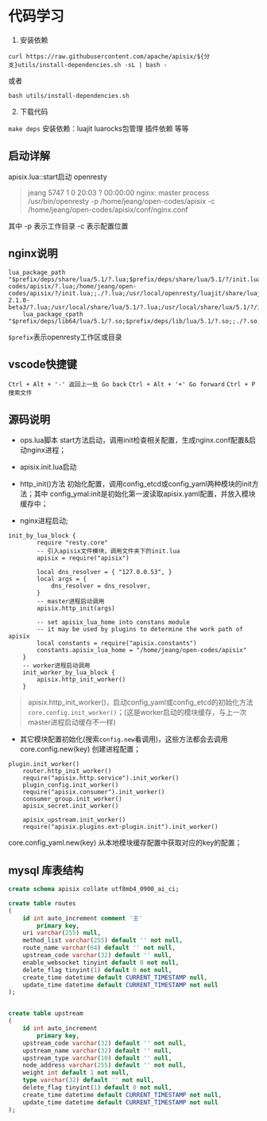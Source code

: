 # 代码学习

1. 安装依赖

`curl https://raw.githubusercontent.com/apache/apisix/${分支}utils/install-dependencies.sh -sL | bash -`

或者

```
bash utils/install-dependencies.sh
```

2. 下载代码

`make deps`  安装依赖：luajit luarocks包管理  插件依赖 等等

## 启动详解

apisix.lua::start启动 openresty

> jeang       5747       1  0 20:03 ?        00:00:00 nginx: master process /usr/bin/openresty -p /home/jeang/open-codes/apisix -c /home/jeang/open-codes/apisix/conf/nginx.conf

其中 -p 表示工作目录
-c 表示配置位置

## nginx说明

```
lua_package_path  "$prefix/deps/share/lua/5.1/?.lua;$prefix/deps/share/lua/5.1/?/init.lua;/home/jeang/open-codes/apisix/?.lua;/home/jeang/open-codes/apisix/?/init.lua;;./?.lua;/usr/local/openresty/luajit/share/luajit-2.1.0-beta3/?.lua;/usr/local/share/lua/5.1/?.lua;/usr/local/share/lua/5.1/?/init.lua;/usr/local/openresty/luajit/share/lua/5.1/?.lua;/usr/local/openresty/luajit/share/lua/5.1/?/init.lua;;";
    lua_package_cpath "$prefix/deps/lib64/lua/5.1/?.so;$prefix/deps/lib/lua/5.1/?.so;;./?.so;/usr/local/lib/lua/5.1/?.so;/usr/local/openresty/luajit/lib/lua/5.1/?.so;/usr/local/lib/lua/5.1/loadall.so;";
```

`$prefix`表示openresty工作区或目录

## vscode快捷键

`Ctrl + Alt + '-' 返回上一处 Go back`
`Ctrl + Alt + '+' Go forward`
`Ctrl + P  搜索文件`

## 源码说明

- ops.lua脚本 start方法启动，调用init检查相关配置，生成nginx.conf配置&启动nginx进程；

- apisix.init.lua启动

- http_init()方法 初始化配置，调用config_etcd或config_yaml两种模块的init方法；其中 config_ymal:init是初始化第一波读取apisix.yaml配置，并放入模块缓存中；

- nginx进程启动;

```
init_by_lua_block {
        require "resty.core"
        -- 引入apisix文件模块，调用文件夹下的init.lua       
        apisix = require("apisix")

        local dns_resolver = { "127.0.0.53", }
        local args = {
            dns_resolver = dns_resolver,
        }
        -- master进程启动调用
        apisix.http_init(args)

        -- set apisix_lua_home into constans module
        -- it may be used by plugins to determine the work path of apisix
        local constants = require("apisix.constants")
        constants.apisix_lua_home = "/home/jeang/open-codes/apisix"
    }
    -- worker进程启动调用
    init_worker_by_lua_block {
        apisix.http_init_worker()
    }
```

> apisix.http_init_worker()，启动config_yaml或config_etcd的初始化方法`core.config.init_worker()`；(这是worker启动的模块缓存，与上一次master进程启动缓存不一样)

- 其它模块配置初始化(搜索`config.new`看调用)，这些方法都会去调用core.config.new(key) 创建进程配置；

```
plugin.init_worker()
    router.http_init_worker()
    require("apisix.http.service").init_worker()
    plugin_config.init_worker()
    require("apisix.consumer").init_worker()
    consumer_group.init_worker()
    apisix_secret.init_worker()

    apisix_upstream.init_worker()
    require("apisix.plugins.ext-plugin.init").init_worker()
```

core.config_yaml.new(key) 从本地模块缓存配置中获取对应的key的配置；


## mysql 库表结构

```sql
create schema apisix collate utf8mb4_0900_ai_ci;

create table routes
(
	id int auto_increment comment '主'
		primary key,
	uri varchar(255) null,
	method_list varchar(255) default '' not null,
	route_name varchar(64) default '' not null,
	upstream_code varchar(32) default '' null,
	enable_websocket tinyint default 0 not null,
	delete_flag tinyint(1) default 0 not null,
	create_time datetime default CURRENT_TIMESTAMP null,
	update_time datetime default CURRENT_TIMESTAMP not null
);


create table upstream
(
	id int auto_increment
		primary key,
	upstream_code varchar(32) default '' not null,
	upstream_name varchar(32) default '' null,
	upstream_type varchar(10) default '' null,
	node_address varchar(255) default '' not null,
	weight int default 1 not null,
	type varchar(32) default '' not null,
	delete_flag tinyint(1) default 0 not null,
	create_time datetime default CURRENT_TIMESTAMP not null,
	update_time datetime default CURRENT_TIMESTAMP not null
);

```
